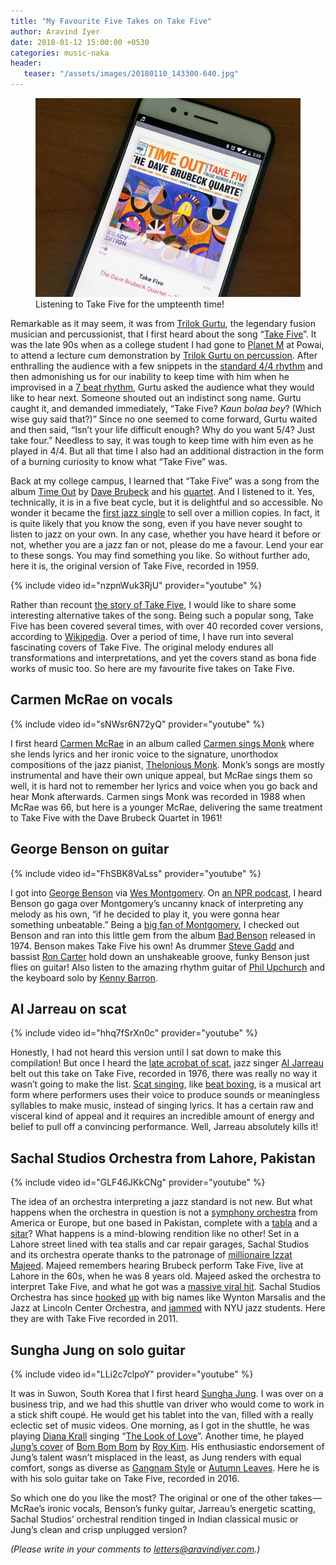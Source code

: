 ```yaml
---
title: "My Favourite Five Takes on Take Five"
author: Aravind Iyer
date: 2018-01-12 15:00:00 +0530
categories: music-naka
header:
   teaser: "/assets/images/20180110_143300-640.jpg"
---
```

<figure>
   <a href="/assets/images/20180110_143300.jpg">
      <img src="/assets/images/20180110_143300-640.jpg" alt="Music Player showing Take Five playing">
   </a>
   <figcaption> Listening to Take Five for the umpteenth time!</figcaption>
</figure>

Remarkable as it may seem, it was from
[Trilok Gurtu](https://en.wikipedia.org/wiki/Trilok_Gurtu), the legendary fusion musician and percussionist, that I first heard about the song
“[Take Five](https://en.wikipedia.org/wiki/Take_Five)”. It was the late 90s when as a college student I had gone to [Planet M](https://goo.gl/maps/aEp58i3WiBv) at Powai, to attend a lecture cum demonstration by
[Trilok Gurtu on percussion](http://indiatoday.intoday.in/story/mumbai-drummer-trilok-gurtu-creates-a-whole-new-definition-of-fusion/1/275364.html).
After enthralling the audience with a few snippets in the
[standard 4/4 rhythm](https://en.wikipedia.org/wiki/Time_signature) and then admonishing us for our inability to keep time with him when he improvised in a
[7 beat rhythm](https://en.wikipedia.org/wiki/Tala_%28music%29), Gurtu asked the audience what they would like to hear next. Someone shouted out an indistinct song name. Gurtu caught it, and demanded immediately, “Take Five? *Kaun bolaa bey*? (Which wise guy said that?)” Since no one seemed to come forward, Gurtu waited and then said, “Isn’t your life difficult enough? Why do you want 5/4? Just take four.” Needless to say, it was tough to keep time with him even as he played in 4/4. But all that time I also had an additional distraction in the form of a burning curiosity to know what “Take Five” was.

Back at my college campus, I learned that “Take Five” was a song from the album
[Time Out](https://en.wikipedia.org/wiki/Time_Out_%28album%29) by
[Dave Brubeck](https://en.wikipedia.org/wiki/Dave_Brubeck) and his
[quartet](https://en.wikipedia.org/wiki/Dave_Brubeck#Dave_Brubeck_Quartet).
And I listened to it. Yes, technically, it is in a five beat cycle, but it is delightful and so accessible. No wonder it became the
[first jazz single](https://www.npr.org/2011/02/19/133479768/the-mix-the-jazz-100)
to sell over a million copies. In fact, it is quite likely that you know the song, even if you have never sought to listen to jazz on your own. In any case, whether you have heard it before or not, whether you are a jazz fan or not, please do me a favour. Lend your ear to these songs. You may find something you like. So without further ado, here it is, the original version of Take Five, recorded in 1959.

{% include video id="nzpnWuk3RjU" provider="youtube" %}

Rather than recount
[the story of Take Five](https://www.npr.org/2000/11/19/1114201/take-five), I would like to share some interesting alternative takes of the song. Being such a popular song, Take Five has been covered several times, with over 40 recorded cover versions, according to [Wikipedia](https://en.wikipedia.org/wiki/Take_Five#Cover_versions). Over a period of time, I have run into several fascinating covers of Take Five. The original melody endures all transformations and interpretations, and yet the covers stand as bona fide works of music too. So here are my favourite five takes on Take Five.

## Carmen McRae on vocals

{% include video id="sNWsr6N72yQ" provider="youtube" %}

I first heard [Carmen McRae](https://en.wikipedia.org/wiki/Carmen_McRae) in an album called [Carmen sings Monk](https://en.wikipedia.org/wiki/Carmen_Sings_Monk) where she lends lyrics and her ironic voice to the signature, unorthodox compositions of the jazz pianist, [Thelonious Monk](https://en.wikipedia.org/wiki/Thelonious_Monk). Monk’s songs are mostly instrumental and have their own unique appeal, but McRae sings them so well, it is hard not to remember her lyrics and voice when you go back and hear Monk afterwards. Carmen sings Monk was recorded in 1988 when McRae was 66, but here is a younger McRae, delivering the same treatment to Take Five with the Dave Brubeck Quartet in 1961!

## George Benson on guitar

{% include video id="FhSBK8VaLss" provider="youtube" %}

I got into [George Benson](https://en.wikipedia.org/wiki/George_Benson) via [Wes Montgomery](https://en.wikipedia.org/wiki/Wes_Montgomery). On
[an NPR podcast](https://www.npr.org/2007/09/26/14687657/wes-montgomery-the-unmistakable-jazz-guitar), I heard Benson go gaga over Montgomery’s uncanny knack of interpreting any melody as his own, “if he decided to play it, you were gonna hear something unbeatable.” Being a [big fan of Montgomery](https://medium.com/@.aravindiyer/effortless-genius-632f569cdde1), I checked out Benson and ran into this little gem from the album
[Bad Benson](https://en.wikipedia.org/wiki/Bad_Benson) released in 1974. Benson makes Take Five his own! As drummer [Steve Gadd](https://en.wikipedia.org/wiki/Steve_Gadd) and bassist [Ron Carter](https://en.wikipedia.org/wiki/Ron_Carter) hold down an unshakeable groove, funky Benson just flies on guitar! Also listen to the amazing rhythm guitar of [Phil Upchurch](https://en.wikipedia.org/wiki/Phil_Upchurch) and the keyboard solo by [Kenny Barron](https://en.wikipedia.org/wiki/Kenny_Barron).

## Al Jarreau on scat

{% include video id="hhq7fSrXn0c" provider="youtube" %}

Honestly, I had not heard this version until I sat down to make this compilation! But once I heard the [late acrobat of scat](https://www.washingtonpost.com/entertainment/al-jarreau-seven-time-grammy-winning-singer-dies-at-76/2017/02/12/7edf5c7e-f14c-11e6-b9c9-e83fce42fb61_story.html), jazz singer [Al Jarreau](https://en.wikipedia.org/wiki/Al_Jarreau) belt out this take on Take Five, recorded in 1976, there was really no way it wasn’t going to make the list. [Scat singing](https://en.wikipedia.org/wiki/Scat_singing), like [beat boxing](https://en.wikipedia.org/wiki/Beatboxing), is a musical art form where performers uses their voice to produce sounds or meaningless syllables to make music, instead of singing lyrics. It has a certain raw and visceral kind of appeal and it requires an incredible amount of energy and belief to pull off a convincing performance. Well, Jarreau absolutely kills it!

## Sachal Studios Orchestra from Lahore, Pakistan

{% include video id="GLF46JKkCNg" provider="youtube" %}

The idea of an orchestra interpreting a jazz standard is not new. But what happens when the orchestra in question is not a [symphony orchestra](https://en.wikipedia.org/wiki/Orchestra) from America or Europe, but one based in Pakistan, complete with a [tabla](https://en.wikipedia.org/wiki/Tabla) and a [sitar](https://en.wikipedia.org/wiki/Sitar)? What happens is a mind-blowing rendition like no other! Set in a Lahore street lined with tea stalls and car repair garages, Sachal Studios and its orchestra operate thanks to the patronage of [millionaire Izzat Majeed](https://www.npr.org/2014/04/26/306874889/a-millionaire-saves-the-silenced-symphonies-of-pakistan). Majeed remembers hearing Brubeck perform Take Five, live at Lahore in the 60s, when he was 8 years old. Majeed asked the orchestra to interpret Take Five, and what he got was a [massive viral hit](https://www.npr.org/sections/ablogsupreme/2011/07/25/138689137/pakistani-take-five-is-the-best-selling-jazz-thing-on-itunes). Sachal Studios Orchestra has since [hooked](https://youtu.be/e85wO8rsCoQ) [up](https://youtu.be/mOkD_TsKUJo) with big names like Wynton Marsalis and the Jazz at Lincoln Center Orchestra, and [jammed](https://youtu.be/hB0Y6kya_bU) with NYU jazz students. Here they are with Take Five recorded in 2011.

## Sungha Jung on solo guitar

{% include video id="LLi2c7clpoY" provider="youtube" %}

It was in Suwon, South Korea that I first heard [Sungha Jung](http://www.sunghajung.com/about). I was over on a business trip, and we had this shuttle van driver who would come to work in a stick shift coupé. He would get his tablet into the van, filled with a really eclectic set of music videos. One morning, as I got in the shuttle, he was playing [Diana Krall](https://en.wikipedia.org/wiki/Diana_Krall) singing “[The Look of Love](https://youtu.be/Yr8xDSPjII8)”. Another time, he played [Jung’s cover](https://youtu.be/24hRqzGj8Ko) of [Bom Bom Bom](https://youtu.be/k3-BDy55tq4) by [Roy Kim](https://en.wikipedia.org/wiki/Roy_Kim). His enthusiastic endorsement of Jung’s talent wasn’t misplaced in the least, as Jung renders with equal comfort, songs as diverse as [Gangnam Style](https://youtu.be/UmplmxwE2WM) or [Autumn Leaves](https://youtu.be/_Dk-_gizxBE). Here he is with his solo guitar take on Take Five, recorded in 2016.

So which one do you like the most? The original or one of the other takes — McRae’s ironic vocals, Benson’s funky guitar, Jarreau’s energetic scatting, Sachal Studios’ orchestral rendition tinged in Indian classical music or Jung’s clean and crisp unplugged version?

*(Please write in your comments to [letters@aravindiyer.com](mailto:letters@aravindiyer.com).)*
